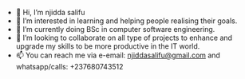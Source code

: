 - 👋 Hi, I’m njidda salifu
- 👀 I’m interested in learning and helping people realising their goals.
- 🌱 I’m currently doing BSc in computer software engineering.
- 💞️ I’m looking to collaborate on all type of projects to enhance and upgrade my skills to be more productive in the IT world.
- 📫 You can reach me via e-email: njiddasalifu@gmail.com and whatsapp/calls: +237680743512

<!---
njiddasalifu/njiddasalifu is a ✨ special ✨ repository because its `README.md` (this file) appears on your GitHub profile.
You can click the Preview link to take a look at your changes.
--->
